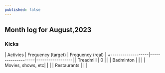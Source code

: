 ```yaml
---
published: false
---
```

## Month log for August,2023

### Kicks

| Activies          | Frequency (target) | Frequency (real) |
+-------------------|--------------------|------------------| 
| Treadmill         |     0              |                  | 
| Badminton         |                    |                  |
| Movies, shows, etc|                    |                  |
| Restaurants       |                    |                  |
